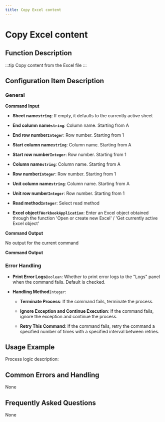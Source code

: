 ```yaml
---
title: Copy Excel content
---
```


# Copy Excel content

## Function Description

:::tip 
Copy content from the Excel file
:::

## Configuration Item Description

### General

**Command Input**

- **Sheet name`string`**: If empty, it defaults to the currently active sheet

- **End column name`string`**: Column name. Starting from A

- **End row number`Integer`**: Row number. Starting from 1

- **Start column name`string`**: Column name. Starting from A

- **Start row number`Integer`**: Row number. Starting from 1

- **Column name`string`**: Column name. Starting from A

- **Row number`Integer`**: Row number. Starting from 1

- **Unit column name`string`**: Column name. Starting from A

- **Unit row number`Integer`**: Row number. Starting from 1

- **Read method`Integer`**: Select read method

- **Excel object`TWorkbookApplication`**: Enter an Excel object obtained through the function 'Open or create new Excel' / 'Get currently active Excel object'


**Command Output**

No output for the current command


**Command Output**

### Error Handling

- **Print Error Logs**`Boolean`: Whether to print error logs to the "Logs" panel when the command fails. Default is checked. 

- **Handling Method**`Integer`:

    - **Terminate Process**: If the command fails, terminate the process.

    - **Ignore Exception and Continue Execution**: If the command fails, ignore the exception and continue the process.

    - **Retry This Command**: If the command fails, retry the command a specified number of times with a specified interval between retries.

## Usage Example

Process logic description:

## Common Errors and Handling

None

## Frequently Asked Questions

None

